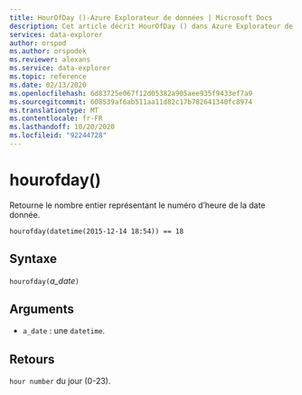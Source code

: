 ```yaml
---
title: HourOfDay ()-Azure Explorateur de données | Microsoft Docs
description: Cet article décrit HourOfDay () dans Azure Explorateur de données.
services: data-explorer
author: orspod
ms.author: orspodek
ms.reviewer: alexans
ms.service: data-explorer
ms.topic: reference
ms.date: 02/13/2020
ms.openlocfilehash: 6d83725e067f12d05382a905aee935f9433ef7a9
ms.sourcegitcommit: 608539af6ab511aa11d82c17b782641340fc8974
ms.translationtype: MT
ms.contentlocale: fr-FR
ms.lasthandoff: 10/20/2020
ms.locfileid: "92244728"
---
```

# <a name="hourofday"></a>hourofday()

Retourne le nombre entier représentant le numéro d’heure de la date donnée.

```kusto
hourofday(datetime(2015-12-14 18:54)) == 18
```

## <a name="syntax"></a>Syntaxe

`hourofday(`*a_date*`)`

## <a name="arguments"></a>Arguments

* `a_date` : une `datetime`.

## <a name="returns"></a>Retours

`hour number` du jour (0-23).